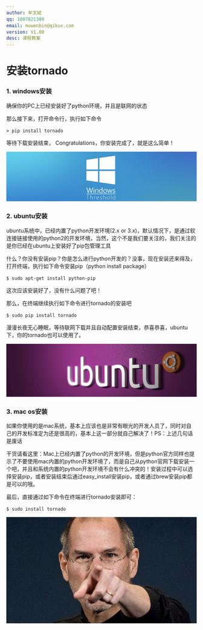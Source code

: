 ```yaml
---
author: 牟文斌
qq: 1007821300
email: muwenbin@qikux.com
version: V1.00
desc: 课程教案
---
```


# 安装tornado

### 1. windows安装

确保你的PC上已经安装好了python环境，并且是联网的状态

那么接下来，打开命令行，执行如下命令

```
> pip install tornado
```

等待下载安装结束， Congratulations，你安装完成了，就是这么简单！

![](/assets/windows)

### 2. ubuntu安装

ubuntu系统中，已经内置了python开发环境\(2.x or 3.x\)，默认情况下，是通过软连接链接使用的python2的开发环境，当然，这个不是我们要关注的，我们关注的是你已经在ubuntu上安装好了pip包管理工具

什么？你没有安装pip？你是怎么进行python开发的？没事，现在安装还来得及，打开终端，执行如下命令安装pip（python install package）

```
$ sudo apt-get install python-pip
```

这次应该安装好了，没有什么问题了吧！

那么，在终端继续执行如下命令进行tornado的安装吧

```
$ sudo pip install tornado
```

漫漫长夜无心睡眠，等待联网下载并且自动配置安装结束，恭喜恭喜，ubuntu下，你的tornado也可以使用了。

![](/assets/ubuntu)

### 3. mac os安装

如果你使用的是mac系统，基本上应该也是非常有眼光的开发人员了，同时对自己的开发标准定为还是很高的，基本上这一部分就自己解决了！PS：上述几句话是废话

干货请看这里：Mac上已经内置了python的开发环境，但是python官方同样也提示了不要使用mac内置的python开发环境了，而是自己从python官网下载安装一个吧，并且和系统内置的python开发环境不会有什么冲突的！安装过程中可以选择安装pip，或者安装结束后通过easy\_install安装pip，或者通过brew安装pip都是可以的哦。

最后，直接通过如下命令在终端进行tornado安装即可：

```
$ sudo install tornado
```

![](/assets/jobs)

